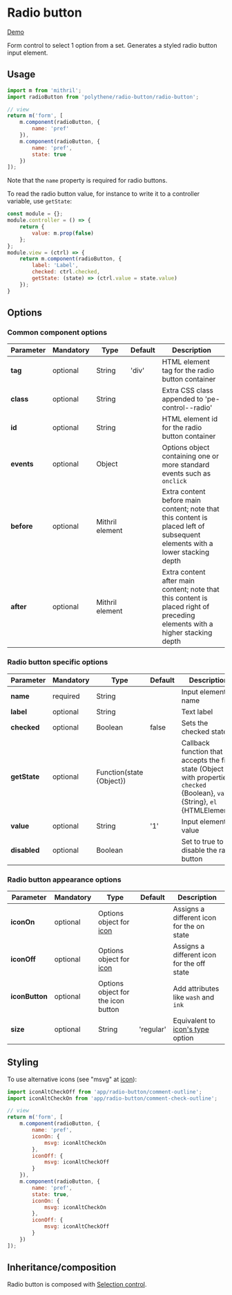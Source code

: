 # Radio button

<a class="btn-demo" href="http://arthurclemens.github.io/Polythene-examples/index.html#/radio-button">Demo</a>

Form control to select 1 option from a set. Generates a styled radio button input element.


## Usage

~~~javascript
import m from 'mithril';
import radioButton from 'polythene/radio-button/radio-button';

// view
return m('form', [
    m.component(radioButton, {
        name: 'pref'
    }),
    m.component(radioButton, {
        name: 'pref',
        state: true
    })
]);
~~~

Note that the `name` property is required for radio buttons.

To read the radio button value, for instance to write it to a controller variable, use `getState`:

~~~javascript
const module = {};
module.controller = () => {
    return {
        value: m.prop(false)
    };
};
module.view = (ctrl) => {
    return m.component(radioButton, {
        label: 'Label',
        checked: ctrl.checked,
        getState: (state) => (ctrl.value = state.value)
    });
}
~~~


## Options

### Common component options

| **Parameter** |  **Mandatory** | **Type** | **Default** | **Description** |
| ------------- | -------------- | -------- | ----------- | --------------- |
| **tag** | optional | String | 'div' | HTML element tag for the radio button container |
| **class** | optional | String |  | Extra CSS class appended to 'pe-control--radio' |
| **id** | optional | String | | HTML element id for the radio button container |
| **events** | optional | Object | | Options object containing one or more standard events such as `onclick` |
| **before** | optional | Mithril element | | Extra content before main content; note that this content is placed left of subsequent elements with a lower stacking depth |
| **after** | optional | Mithril element | | Extra content after main content; note that this content is placed right of preceding elements with a higher stacking depth |

### Radio button specific options

| **Parameter** |  **Mandatory** | **Type** | **Default** | **Description** |
| ------------- | -------------- | -------- | ----------- | --------------- |
| **name** | required | String | | Input element name |
| **label** | optional | String | | Text label |
| **checked** | optional | Boolean | false | Sets the checked state |
| **getState**  | optional | Function(state {Object}) | | Callback function that accepts the field state (Object with properties `checked` {Boolean}, `value` {String}, `el` {HTMLElement}) |
| **value** | optional | String | '1' | Input element value |
| **disabled** | optional | Boolean |  | Set to true to disable the radio button |

### Radio button appearance options

| **Parameter** |  **Mandatory** | **Type** | **Default** | **Description** |
| ------------- | -------------- | -------- | ----------- | --------------- |
| **iconOn** | optional | Options object for [icon](#icon) | | Assigns a different icon for the on state |
| **iconOff** | optional | Options object for [icon](#icon) | | Assigns a different icon for the off state |
| **iconButton** | optional | Options object for the icon button | | Add attributes like `wash` and `ink` |
| **size** | optional | String | 'regular' | Equivalent to [icon's type](#icon) option | Either 'small' (16px), 'regular' (24px), 'medium' (32px), 'large' (40px) |


## Styling

To use alternative icons (see "msvg" at [icon](#icon)):

~~~javascript
import iconAltCheckOff from 'app/radio-button/comment-outline';
import iconAltCheckOn from 'app/radio-button/comment-check-outline';

// view
return m('form', [
    m.component(radioButton, {
        name: 'pref',
        iconOn: {
            msvg: iconAltCheckOn
        },
        iconOff: {
            msvg: iconAltCheckOff
        }
    }),
    m.component(radioButton, {
        name: 'pref',
        state: true,
        iconOn: {
            msvg: iconAltCheckOn
        },
        iconOff: {
            msvg: iconAltCheckOff
        }
    })
]);
~~~


## Inheritance/composition

Radio button is composed with [Selection control](#selection-control).
